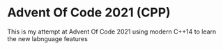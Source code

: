 # Advent Of Code 2021 (CPP)
This is my attempt at Advent Of Code 2021 using modern C++14 to learn the new labnguage features
